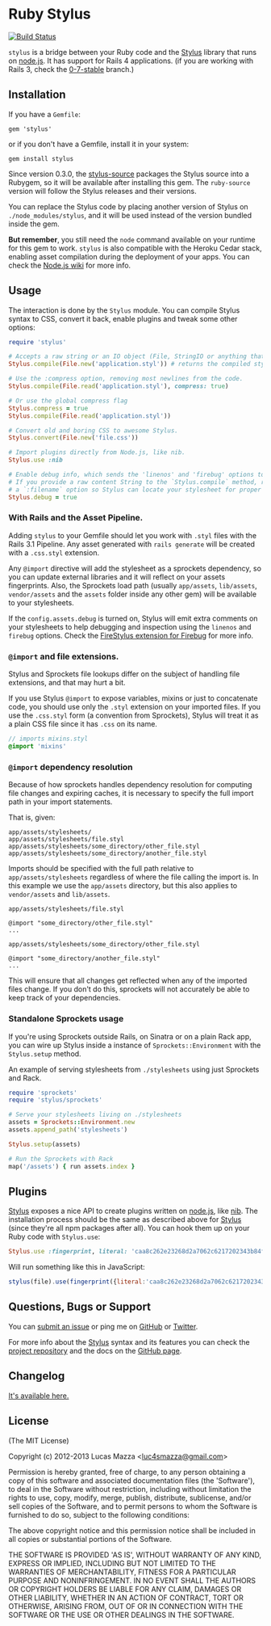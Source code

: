 # Ruby Stylus

[![Build Status](https://travis-ci.org/forgecrafted/ruby-stylus.svg?branch=master)](https://travis-ci.org/forgecrafted/ruby-stylus)

`stylus` is a bridge between your Ruby code and the [Stylus](https://github.com/LearnBoost/stylus) library that runs on [node.js](http://nodejs.org). It has support for Rails 4 applications. (if you are working with Rails 3, check the [0-7-stable](https://github.com/lucasmazza/ruby-stylus/tree/0-7-stable) branch.)

## Installation

If you have a `Gemfile`:

```
gem 'stylus'
```

or if you don't have a Gemfile, install it in your system:

```
gem install stylus
```

Since version 0.3.0, the [stylus-source](https://github.com/railsjedi/ruby-stylus-source) packages the Stylus source into a Rubygem, so it will be available after installing this gem. The `ruby-source` version will follow the Stylus releases and their versions.

You can replace the Stylus code by placing another version of Stylus on `./node_modules/stylus`, and it will be used instead of the version bundled inside the gem.

**But remember**, you still need the `node` command available on your runtime for this gem to work. `stylus` is also compatible with the Heroku Cedar stack, enabling asset compilation during the deployment of your apps. You can check the [Node.js wiki](https://github.com/joyent/node/wiki/Quick-and-easy-installation) for more info.

## Usage

The interaction is done by the `Stylus` module. You can compile Stylus syntax to CSS, convert it back, enable plugins and tweak some other options:

```ruby
require 'stylus'

# Accepts a raw string or an IO object (File, StringIO or anything that responds to 'read').
Stylus.compile(File.new('application.styl')) # returns the compiled stylesheet.

# Use the :compress option, removing most newlines from the code.
Stylus.compile(File.read('application.styl'), compress: true)

# Or use the global compress flag
Stylus.compress = true
Stylus.compile(File.read('application.styl'))

# Convert old and boring CSS to awesome Stylus.
Stylus.convert(File.new('file.css'))

# Import plugins directly from Node.js, like nib.
Stylus.use :nib

# Enable debug info, which sends the 'linenos' and 'firebug' options to Stylus.
# If you provide a raw content String to the `Stylus.compile` method, remember to send
# a `:filename` option so Stylus can locate your stylesheet for proper inspection.
Stylus.debug = true
```
### With Rails and the Asset Pipeline.

Adding `stylus` to your Gemfile should let you work with `.styl` files with the Rails 3.1 Pipeline. Any asset generated with `rails generate` will be created with a `.css.styl` extension.

Any `@import` directive will add the stylesheet as a sprockets dependency, so you can update external libraries and it will reflect on your assets fingerprints. Also, the Sprockets load path (usually `app/assets`, `lib/assets`, `vendor/assets` and the `assets` folder inside any other gem) will be available to your stylesheets.

If the `config.assets.debug` is turned on, Stylus will emit extra comments on your stylesheets to help debugging and inspection using the `linenos` and `firebug` options. Check the [FireStylus extension for Firebug](https://github.com/LearnBoost/stylus/blob/master/docs/firebug.md) for more info.

### `@import` and file extensions.

Stylus and Sprockets file lookups differ on the subject of handling file extensions, and that may hurt a bit.

If you use Stylus `@import` to expose variables, mixins or just to concatenate code, you should use only the `.styl` extension on your imported files. If you use the `.css.styl` form (a convention from Sprockets), Stylus will treat it as a plain CSS file since it has `.css` on its name.

```sass
// imports mixins.styl
@import 'mixins'
```

### `@import` dependency resolution

Because of how sprockets handles dependency resolution for computing
file changes and expiring caches, it is necessary to specify the full import path in your import statements.

That is, given:

    app/assets/stylesheets/
    app/assets/stylesheets/file.styl
    app/assets/stylesheets/some_directory/other_file.styl
    app/assets/stylesheets/some_directory/another_file.styl

Imports should be specified with the full path relative to
`app/assets/stylesheets` regardless of where the file calling the import is. In this example we use the `app/assets` directory, but this also applies to `vendor/assets` and `lib/assets`.

`app/assets/stylesheets/file.styl`

    @import "some_directory/other_file.styl"
    ...

`app/assets/stylesheets/some_directory/other_file.styl`

    @import "some_directory/another_file.styl"
    ...

This will ensure that all changes get reflected when any of the imported
files change. If you don't do this, sprockets will not accurately be
able to keep track of your dependencies.


### Standalone Sprockets usage

If you're using Sprockets outside Rails, on Sinatra or on a plain Rack app, you can wire up Stylus inside a instance of `Sprockets::Environment` with the `Stylus.setup` method.

An example of serving stylesheets from `./stylesheets` using just Sprockets and Rack.

```ruby
require 'sprockets'
require 'stylus/sprockets'

# Serve your stylesheets living on ./stylesheets
assets = Sprockets::Environment.new
assets.append_path('stylesheets')

Stylus.setup(assets)

# Run the Sprockets with Rack
map('/assets') { run assets.index }
```

## Plugins

[Stylus](https://github.com/LearnBoost/stylus) exposes a nice API to create plugins written on [node.js](http://nodejs.org), like [nib](https://github.com/visionmedia/nib). The installation process should be the same as described above for [Stylus](https://github.com/LearnBoost/stylus) (since they're all npm packages after all). You can hook them up on your Ruby code with `Stylus.use`:

```ruby
Stylus.use :fingerprint, literal: 'caa8c262e23268d2a7062c6217202343b84f472b'
```

Will run something like this in JavaScript:

```javascript
stylus(file).use(fingerprint({literal:'caa8c262e23268d2a7062c6217202343b84f472b'}));
```

## Questions, Bugs or Support

You can [submit an issue](https://github.com/lucasmazza/ruby-stylus/issues) or ping me on [GitHub](http://github.com/lucasmazza) or [Twitter](http://twitter.com/lucasmazza).

For more info about the [Stylus](https://github.com/LearnBoost/stylus) syntax and its features you can check the [project repository](https://github.com/learnboost/stylus) and the docs on the [GitHub page](http://learnboost.github.com/stylus).

## Changelog
[It's available here.](https://github.com/lucasmazza/ruby-stylus/blob/master/CHANGELOG.md)

## License

(The MIT License)

Copyright (c) 2012-2013 Lucas Mazza &lt;luc4smazza@gmail.com&gt;

Permission is hereby granted, free of charge, to any person obtaining
a copy of this software and associated documentation files (the
'Software'), to deal in the Software without restriction, including
without limitation the rights to use, copy, modify, merge, publish,
distribute, sublicense, and/or sell copies of the Software, and to
permit persons to whom the Software is furnished to do so, subject to
the following conditions:

The above copyright notice and this permission notice shall be
included in all copies or substantial portions of the Software.

THE SOFTWARE IS PROVIDED 'AS IS', WITHOUT WARRANTY OF ANY KIND,
EXPRESS OR IMPLIED, INCLUDING BUT NOT LIMITED TO THE WARRANTIES OF
MERCHANTABILITY, FITNESS FOR A PARTICULAR PURPOSE AND NONINFRINGEMENT.
IN NO EVENT SHALL THE AUTHORS OR COPYRIGHT HOLDERS BE LIABLE FOR ANY
CLAIM, DAMAGES OR OTHER LIABILITY, WHETHER IN AN ACTION OF CONTRACT,
TORT OR OTHERWISE, ARISING FROM, OUT OF OR IN CONNECTION WITH THE
SOFTWARE OR THE USE OR OTHER DEALINGS IN THE SOFTWARE.
